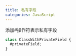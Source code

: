 ```yaml
---
title: 私有字段
categories: JavaScript
---
```


添加#操作符表示私有字段

```typescript
class ClassWithPrivateField {
  #privateField;
}
```
